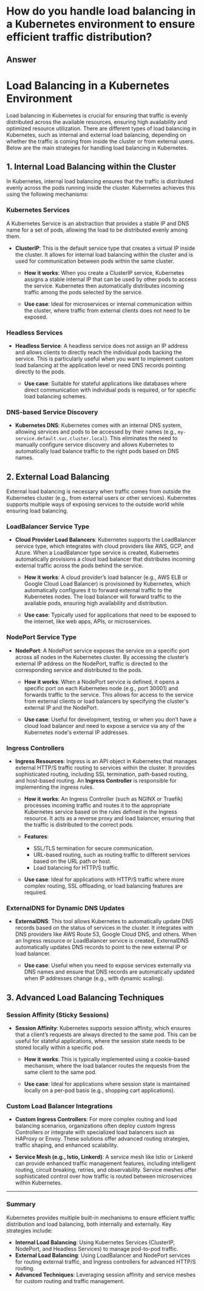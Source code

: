 # How do you handle load balancing in a Kubernetes environment to ensure efficient traffic distribution?

## Answer

# Load Balancing in a Kubernetes Environment

Load balancing in Kubernetes is crucial for ensuring that traffic is evenly distributed across the available resources, ensuring high availability and optimized resource utilization. There are different types of load balancing in Kubernetes, such as internal and external load balancing, depending on whether the traffic is coming from inside the cluster or from external users. Below are the main strategies for handling load balancing in Kubernetes.

## 1. Internal Load Balancing within the Cluster

In Kubernetes, internal load balancing ensures that the traffic is distributed evenly across the pods running inside the cluster. Kubernetes achieves this using the following mechanisms:

### **Kubernetes Services**

A Kubernetes Service is an abstraction that provides a stable IP and DNS name for a set of pods, allowing the load to be distributed evenly among them.

- **ClusterIP**: This is the default service type that creates a virtual IP inside the cluster. It allows for internal load balancing within the cluster and is used for communication between pods within the same cluster.

  - **How it works**: When you create a ClusterIP service, Kubernetes assigns a stable internal IP that can be used by other pods to access the service. Kubernetes then automatically distributes incoming traffic among the pods selected by the service.

  - **Use case**: Ideal for microservices or internal communication within the cluster, where traffic from external clients does not need to be exposed.

### **Headless Services**

- **Headless Service**: A headless service does not assign an IP address and allows clients to directly reach the individual pods backing the service. This is particularly useful when you want to implement custom load balancing at the application level or need DNS records pointing directly to the pods.

  - **Use case**: Suitable for stateful applications like databases where direct communication with individual pods is required, or for specific load balancing schemes.

### **DNS-based Service Discovery**

- **Kubernetes DNS**: Kubernetes comes with an internal DNS system, allowing services and pods to be accessed by their names (e.g., `my-service.default.svc.cluster.local`). This eliminates the need to manually configure service discovery and allows Kubernetes to automatically load balance traffic to the right pods based on DNS names.

## 2. External Load Balancing

External load balancing is necessary when traffic comes from outside the Kubernetes cluster (e.g., from external users or other services). Kubernetes supports multiple ways of exposing services to the outside world while ensuring load balancing.

### **LoadBalancer Service Type**

- **Cloud Provider Load Balancers**: Kubernetes supports the LoadBalancer service type, which integrates with cloud providers like AWS, GCP, and Azure. When a LoadBalancer type service is created, Kubernetes automatically provisions a cloud load balancer that distributes incoming external traffic across the pods behind the service.

  - **How it works**: A cloud provider’s load balancer (e.g., AWS ELB or Google Cloud Load Balancer) is provisioned by Kubernetes, which automatically configures it to forward external traffic to the Kubernetes nodes. The load balancer will forward traffic to the available pods, ensuring high availability and distribution.

  - **Use case**: Typically used for applications that need to be exposed to the internet, like web apps, APIs, or microservices.

### **NodePort Service Type**

- **NodePort**: A NodePort service exposes the service on a specific port across all nodes in the Kubernetes cluster. By accessing the cluster’s external IP address on the NodePort, traffic is directed to the corresponding service and distributed to the pods.

  - **How it works**: When a NodePort service is defined, it opens a specific port on each Kubernetes node (e.g., port 30001) and forwards traffic to the service. This allows for access to the service from external clients or load balancers by specifying the cluster's external IP and the NodePort.

  - **Use case**: Useful for development, testing, or when you don’t have a cloud load balancer and need to expose a service via any of the Kubernetes node's external IP addresses.

### **Ingress Controllers**

- **Ingress Resources**: Ingress is an API object in Kubernetes that manages external HTTP/S traffic routing to services within the cluster. It provides sophisticated routing, including SSL termination, path-based routing, and host-based routing. An **Ingress Controller** is responsible for implementing the ingress rules.

  - **How it works**: An Ingress Controller (such as NGINX or Traefik) processes incoming traffic and routes it to the appropriate Kubernetes service based on the rules defined in the Ingress resource. It acts as a reverse proxy and load balancer, ensuring that the traffic is distributed to the correct pods.

  - **Features**:

    - SSL/TLS termination for secure communication.
    - URL-based routing, such as routing traffic to different services based on the URL path or host.
    - Load balancing for HTTP/S traffic.

  - **Use case**: Ideal for applications with HTTP/S traffic where more complex routing, SSL offloading, or load balancing features are required.

### **ExternalDNS for Dynamic DNS Updates**

- **ExternalDNS**: This tool allows Kubernetes to automatically update DNS records based on the status of services in the cluster. It integrates with DNS providers like AWS Route 53, Google Cloud DNS, and others. When an Ingress resource or LoadBalancer service is created, ExternalDNS automatically updates DNS records to point to the new external IP or load balancer.

  - **Use case**: Useful when you need to expose services externally via DNS names and ensure that DNS records are automatically updated when IP addresses change (e.g., with dynamic scaling).

## 3. Advanced Load Balancing Techniques

### **Session Affinity (Sticky Sessions)**

- **Session Affinity**: Kubernetes supports session affinity, which ensures that a client’s requests are always directed to the same pod. This can be useful for stateful applications, where the session state needs to be stored locally within a specific pod.

  - **How it works**: This is typically implemented using a cookie-based mechanism, where the load balancer routes the requests from the same client to the same pod.

  - **Use case**: Ideal for applications where session state is maintained locally on a per-pod basis (e.g., shopping cart applications).

### **Custom Load Balancer Integrations**

- **Custom Ingress Controllers**: For more complex routing and load balancing scenarios, organizations often deploy custom Ingress Controllers or integrate with specialized load balancers such as HAProxy or Envoy. These solutions offer advanced routing strategies, traffic shaping, and enhanced scalability.

- **Service Mesh (e.g., Istio, Linkerd)**: A service mesh like Istio or Linkerd can provide enhanced traffic management features, including intelligent routing, circuit breaking, retries, and observability. Service meshes offer sophisticated control over how traffic is routed between microservices within Kubernetes.

---

### Summary

Kubernetes provides multiple built-in mechanisms to ensure efficient traffic distribution and load balancing, both internally and externally. Key strategies include:

- **Internal Load Balancing**: Using Kubernetes Services (ClusterIP, NodePort, and Headless Services) to manage pod-to-pod traffic.
- **External Load Balancing**: Using LoadBalancer and NodePort services for routing external traffic, and Ingress controllers for advanced HTTP/S routing.
- **Advanced Techniques**: Leveraging session affinity and service meshes for custom routing and traffic management.
